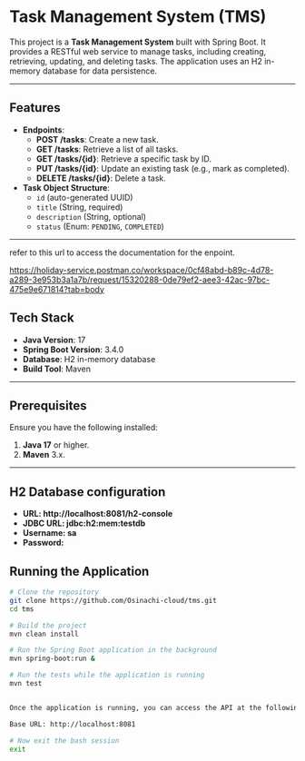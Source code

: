 # Task Management System (TMS)

This project is a **Task Management System** built with Spring Boot. It provides a RESTful web service to manage tasks, including creating, retrieving, updating, and deleting tasks. The application uses an H2 in-memory database for data persistence.

---

## Features
- **Endpoints**:
  - **POST /tasks**: Create a new task.
  - **GET /tasks**: Retrieve a list of all tasks.
  - **GET /tasks/{id}**: Retrieve a specific task by ID.
  - **PUT /tasks/{id}**: Update an existing task (e.g., mark as completed).
  - **DELETE /tasks/{id}**: Delete a task.
- **Task Object Structure**:
  - `id` (auto-generated UUID)
  - `title` (String, required)
  - `description` (String, optional)
  - `status` (Enum: `PENDING`, `COMPLETED`)

---

refer to this url to access the documentation for the enpoint.

https://holiday-service.postman.co/workspace/0cf48abd-b89c-4d78-a289-3e953b3a1a7b/request/15320288-0de79ef2-aee3-42ac-97bc-475e9e671814?tab=body


## Tech Stack
- **Java Version**: 17
- **Spring Boot Version**: 3.4.0
- **Database**: H2 in-memory database
- **Build Tool**: Maven

---

## Prerequisites
Ensure you have the following installed:
1. **Java 17** or higher.
2. **Maven** 3.x.

---
## H2 Database configuration

- **URL: http://localhost:8081/h2-console**
- **JDBC URL: jdbc:h2:mem:testdb**
- **Username: sa**
- **Password: <leave blank>**


## Running the Application

```bash
# Clone the repository
git clone https://github.com/Osinachi-cloud/tms.git
cd tms

# Build the project
mvn clean install

# Run the Spring Boot application in the background
mvn spring-boot:run &

# Run the tests while the application is running
mvn test


Once the application is running, you can access the API at the following URL:

Base URL: http://localhost:8081

# Now exit the bash session
exit



